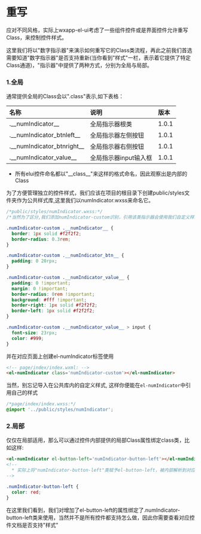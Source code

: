 # 重写

应对不同风格，实际上wxapp-el-ui考虑了一些组件控件或是界面控件允许重写Class，来控制控件样式。

这里我们将以"数字指示器"来演示如何重写它的Class类流程，再此之前我们首选需要知道"数字指示器"是否支持重新(当你看到"样式"一栏，表示着它提供了特定Class通道)，"指示器"中提供了两种方式，分别为全局与局部。

### 1.全局

通常提供全局的Class会以".class"表示,如下表格：

| 名称 | 说明 | 版本 |
| :--- | :--- | :--- |
| .\_\_numIndicator\_\_| 全局指示器根类 | 1.0.1 |
| .\_\_numIndicator\_btnleft\_\_ | 全局指示器左侧按钮 | 1.0.1 |
| .\_\_numIndicator\_btnright\_\_ | 全局指示器右侧按钮 | 1.0.1 |
| .\_\_numIndicator\_value\_\_ | 全局指示器input输入框 | 1.0.1 |

* 所有elui控件命名都以"\_\_class\_\_"来这样的格式命名，因此观察出是内部的Class

为了方便管理独立的控件样式，我们应该在项目的根目录下创建public/styles文件夹作为公共样式库,这里我们以numIndicator.wxss来命名它。

```css
/*public/styles/numIndicator.wxss:*/
/*当然为了区分,我们添加numIndicator-custom识别，引用该类指示器会使用我们自定义样式*/

.numIndicator-custom .__numIndicator__ {
  border: 1px solid #f2f2f2;
  border-radius: 0.3rem;
}

.numIndicator-custom .__numIndicator_btn__ {
  padding: 0 20rpx;
}

.numIndicator-custom .__numIndicator_value__ {
  padding: 0 !important;
  margin: 0 !important;
  border-radius: 0rem !important;
  background: #fff !important;
  border-right: 1px solid #f2f2f2;
  border-left: 1px solid #f2f2f2;
}

.numIndicator-custom .__numIndicator_value__ > input {
  font-size: 23rpx;
  color: #999; 
}
```
并在对应页面上创建el-numIndicator标签使用

```html
<!-- page/index/index.wxml: -->
<el-numIndicator class='numIndicator-custom'></el-numIndicator>
```
当然，别忘记导入在公共库内的自定义样式, 这样你便能在`el-numIndicator`中引用自己的样式
```css
/*page/index/index.wxss:*/
@import '../public/styles/numIndicator';
```

### 2.局部

仅仅在局部适用，那么可以通过控件内部提供的局部Class属性绑定class类，比如这样:

```html
<el-numIndicator el-button-left='numIndicator-button-left'></el-numIndicator>
<!--
  * 实际上将"numIndicator-button-left"类赋予el-button-left，被内部解析到对应位置，因此通过这样方法控制内部视图样式。
-->
```

```css
.numIndicator-button-left {
  color: red;
}
```

在这里我们看到，我们对增加了el-button-left的属性绑定了.numIndicator-button-left类来使用，当然并不是所有控件都支持怎么做，因此你需要查看对应控件文档是否支持"样式"





